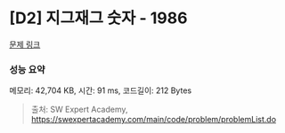 # [D2] 지그재그 숫자 - 1986 

[문제 링크](https://swexpertacademy.com/main/code/problem/problemDetail.do?contestProbId=AV5PxmBqAe8DFAUq) 

### 성능 요약

메모리: 42,704 KB, 시간: 91 ms, 코드길이: 212 Bytes



> 출처: SW Expert Academy, https://swexpertacademy.com/main/code/problem/problemList.do